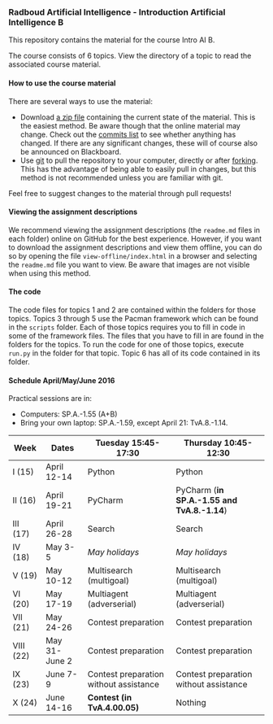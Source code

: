 ### Radboud Artificial Intelligence - Introduction Artificial Intelligence B

This repository contains the material for the course Intro AI B.

The course consists of 6 topics. View the directory of a topic to read the associated course material.

#### How to use the course material

There are several ways to use the material:

- Download [a zip file](https://github.com/MareinK/ru-ai-pacman/archive/master.zip) containing the current state of the material. This is the easiest method. Be aware though that the online material may change. Check out the [commits list](https://github.com/MareinK/ru-ai-pacman/commits/master) to see whether anything has changed. If there are any significant changes, these will of course also be announced on Blackboard.
- Use [git](https://git-scm.com/) to pull the repository to your computer, directly or after [forking](https://help.github.com/articles/fork-a-repo/). This has the advantage of being able to easily pull in changes, but this method is not recommended unless you are familiar with git.

Feel free to suggest changes to the material through pull requests!

#### Viewing the assignment descriptions

We recommend viewing the assignment descriptions (the ```readme.md``` files in each folder) online on GitHub for the best experience. However, if you want to download the assignment descriptions and view them offline, you can do so by opening the file ```view-offline/index.html``` in a browser and selecting the ```readme.md``` file you want to view. Be aware that images are not visible when using this method.

#### The code

The code files for topics 1 and 2 are contained within the folders for those topics. Topics 3
through 5 use the Pacman framework which can be found in the `scripts` folder. Each of those topics
requires you to fill in code in some of the framework files. The files that you have to fill in are
found in the folders for the topics. To run the code for one of those topics, execute `run.py` in
the folder for that topic. Topic 6 has all of its code contained in its folder.

#### Schedule April/May/June 2016

Practical sessions are in:

- Computers: SP.A.-1.55 (A+B)
- Bring your own laptop: SP.A.-1.59, except April 21: TvA.8.-1.14.

| Week      | Dates         | Tuesday 15:45-17:30                    | Thursday 10:45-12:30                        |
| --------- | ------------- | -------------------------------------- | ------------------------------------------- |
| I (15)    | April 12-14   | Python                                 | Python                                      |
| II (16)   | April 19-21   | PyCharm                                | PyCharm (**in SP.A.-1.55 and TvA.8.-1.14**) |
| III (17)  | April 26-28   | Search                                 | Search                                      |
| IV (18)   | May 3-5       | *May holidays*                         | *May holidays*                              |
| V (19)    | May 10-12     | Multisearch (multigoal)                | Multisearch (multigoal)                     |
| VI (20)   | May 17-19     | Multiagent (adverserial)               | Multiagent (adverserial)                    |
| VII (21)  | May 24-26     | Contest preparation                    | Contest preparation                         |
| VIII (22) | May 31-June 2 | Contest preparation                    | Contest preparation                         |
| IX (23)   | June 7-9      | Contest preparation without assistance | Contest preparation without assistance      |
| X (24)    | June 14-16    | **Contest (in TvA.4.00.05)**           | Nothing                                     |
